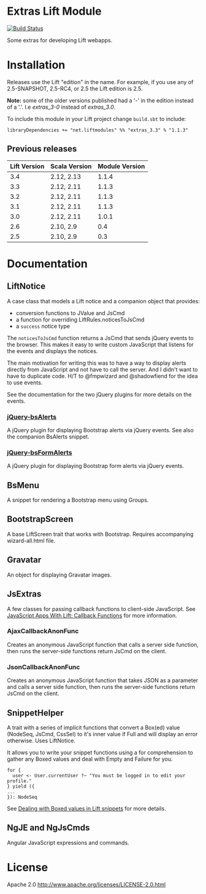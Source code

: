 Extras Lift Module
==================

[![Build Status](https://travis-ci.org/eltimn/lift-extras.svg?branch=master)](https://travis-ci.org/eltimn/lift-extras)

<!-- [![Bintray](https://img.shields.io/bintray/v/eltimn/maven/lift-extras.svg)](https://bintray.com/eltimn/maven/lift-extras) -->

Some extras for developing Lift webapps.

# Installation

Releases use the Lift "edition" in the name. For example, if you use any of 2.5-SNAPSHOT, 2.5-RC4, or 2.5 the Lift edition is 2.5.

**Note:** some of the older versions published had a '-' in the edition instead of a '.'. I.e *extras_3-0* instead of *extras_3.0*.

To include this module in your Lift project change `build.sbt` to include:

    libraryDependencies += "net.liftmodules" %% "extras_3.3" % "1.1.3"

Previous releases
-----------------

| Lift Version | Scala Version | Module Version |
|--------------|---------------|----------------|
| 3.4          |  2.12, 2.13   | 1.1.4          |
| 3.3          |  2.12, 2.11   | 1.1.3          |
| 3.2          |  2.12, 2.11   | 1.1.3          |
| 3.1          |  2.12, 2.11   | 1.1.3          |
| 3.0          |  2.12, 2.11   | 1.0.1          |
| 2.6          |  2.10, 2.9    | 0.4            |
| 2.5          |  2.10, 2.9    | 0.3            |


# Documentation

## LiftNotice

A case class that models a Lift notice and a companion object that provides:

* conversion functions to JValue and JsCmd
* a function for overriding LiftRules.noticesToJsCmd
* a `success` notice type

The `noticesToJsCmd` function returns a JsCmd that sends jQuery events to the browser. This makes it easy to write custom JavaScript that listens for the events and displays the notices.

The main motivation for writing this was to have a way to display alerts directly from JavaScript and not have to call the server. And I didn't want to have to duplicate code. H/T to @fmpwizard and @shadowfiend for the idea to use events.

See the documentation for the two jQuery plugins for more details on the events.

### [jQuery-bsAlerts](https://eltimn.github.com/jquery-bs-alerts/index.html "jQuery-bsAlerts")

A jQuery plugin for displaying Bootstrap alerts via jQuery events. See also the companion BsAlerts snippet.

### [jQuery-bsFormAlerts](https://eltimn.github.com/jquery-bs-formalerts/index.html "jQuery-bsFormAlerts")

A jQuery plugin for displaying Bootstrap form alerts via jQuery events.

## BsMenu

A snippet for rendering a Bootstrap menu using Groups.

## BootstrapScreen

A base LiftScreen trait that works with Bootstrap. Requires accompanying wizard-all.html file.

## Gravatar

An object for displaying Gravatar images.

## JsExtras

A few classes for passing callback functions to client-side JavaScript. See [JavaScript Apps With Lift: Callback Functions](http://eltimn.com/post/004-javascript-apps-with-lift-callback-functions) for more information.

### AjaxCallbackAnonFunc

Creates an anonymous JavaScript function that calls a server side function, then runs the server-side functions return JsCmd on the client.

### JsonCallbackAnonFunc

Creates an anonymous JavaScript function that takes JSON as a parameter and calls a server side function, then runs the server-side functions return JsCmd on the client.

## SnippetHelper

A trait with a series of implicit functions that convert a Box(ed) value (NodeSeq, JsCmd, CssSel) to it's inner value if Full and will display an error otherwise. Uses LiftNotice.

It allows you to write your snippet functions using a for comprehension to gather any Boxed values and deal with Empty and Failure for you.

    for {
      user <- User.currentUser ?~ "You must be logged in to edit your profile."
    } yield ({
    ...
    }): NodeSeq

See [Dealing with Boxed values in Lift snippets](http://eltimn.com/post/001-dealing-with-boxed-values-in-snippets) for more details.

## NgJE and NgJsCmds

Angular JavaScript expressions and commands.

# License

Apache 2.0 http://www.apache.org/licenses/LICENSE-2.0.html
